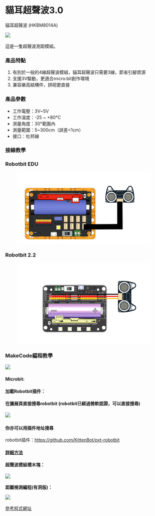 # 貓耳超聲波3.0

貓耳超聲波 (HKBM8014A)

![](https://kittenbothk.readthedocs.io/en/latest/\_images/ultrasound\_v3\_render.png)

這是一隻超聲波測距模組。

### 產品特點

1. 有別於一般的4線超聲波模組，貓耳超聲波只需要3線，節省引腳資源
2. 支援3V驅動，更適合micro:bit創作環境
3. 兼容樂高結構件，拼砌更直接

### 產品參數

* 工作電壓：3V\~5V
* 工作溫度：-25 \~ +80°C
* 測量角度：30°範圍內
* 測量範圍：5\~300cm（誤差<1cm）
* 接口：杜邦線

### 接線教學

### Robotbit EDU

<figure><img src="../.gitbook/assets/ultrasound_edu_wiring.png" alt=""><figcaption></figcaption></figure>

### Robotbit 2.2

<figure><img src="../.gitbook/assets/ultrasound_2.2_wiring.png" alt=""><figcaption></figcaption></figure>

### MakeCode編程教學

![](https://kittenbothk.readthedocs.io/en/latest/\_images/mcbanner12.png)

#### Microbit:

#### 加載Robotbit插件：

#### 在擴展頁直接搜尋robotbit (robotbit已經過微軟認證，可以直接搜尋)

![](https://kittenbothk.readthedocs.io/en/latest/\_images/robotbit\_search.gif)

#### 你亦可以用插件地址搜尋

robotbit插件：https://github.com/KittenBot/pxt-robotbit

#### [詳細方法](../programmingplatforms/makecode/kittenbotandmakecode.md)

#### 超聲波模組積木塊：

![](https://kittenbothk.readthedocs.io/en/latest/\_images/ultraSound\_blocks.png)

**距離檢測編程(有洞版)：**

![](https://kittenbothk.readthedocs.io/en/latest/\_images/ultraSound\_v3\_code.png)

[參考程式網址](https://makecode.microbit.org/\_Xoggf6RR4JVs)
